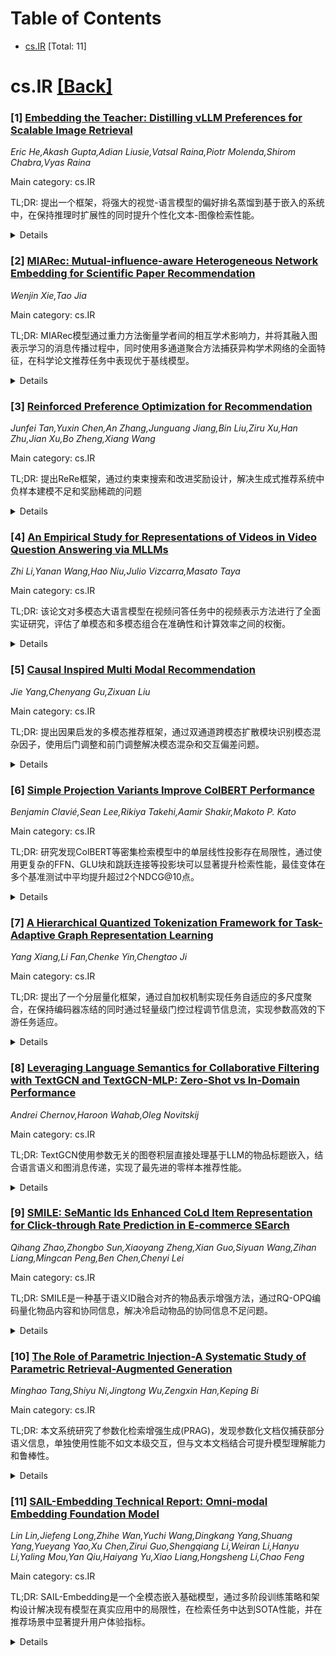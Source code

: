 <div id=toc></div>

# Table of Contents

- [cs.IR](#cs.IR) [Total: 11]


<div id='cs.IR'></div>

# cs.IR [[Back]](#toc)

### [1] [Embedding the Teacher: Distilling vLLM Preferences for Scalable Image Retrieval](https://arxiv.org/abs/2510.12014)
*Eric He,Akash Gupta,Adian Liusie,Vatsal Raina,Piotr Molenda,Shirom Chabra,Vyas Raina*

Main category: cs.IR

TL;DR: 提出一个框架，将强大的视觉-语言模型的偏好排名蒸馏到基于嵌入的系统中，在保持推理时扩展性的同时提升个性化文本-图像检索性能。


<details>
  <summary>Details</summary>
Motivation: 基于嵌入的方法如CLIP在大规模检索中高效，但无法很好地处理产品推荐中常见的抽象或人物驱动的属性；而视觉-语言模型虽然能灵活对齐文本和图像，但受限于上下文窗口无法直接处理大型目录检索。

Method: 通过蒸馏强大的视觉-语言模型的偏好排名到基于嵌入的系统中，转移其精细对齐能力，同时保持基于嵌入方法的推理时扩展性。

Result: 在人物驱动的产品推荐任务实验中，该方法显著优于现有的基于嵌入的基线方法。

Conclusion: 该方法为个性化文本-图像检索提供了一个高效的解决方案，结合了视觉-语言模型的精细对齐能力和基于嵌入方法的扩展性优势。

Abstract: Text--image retrieval is necessary for applications such as product
recommendation. Embedding-based approaches like CLIP enable efficient
large-scale retrieval via vector similarity search, but they are primarily
trained on literal caption-like text--image pairs and often fail to capture
abstract or persona-driven attributes common in product recommendation
applications (e.g., ``a gift for a mother who loves gardening''). In contrast,
state-of-the-art vision--language models (vLLMs) can align text with images in
a flexible manner, but their limited context window prevents them from directly
handling retrieval over large catalogs. We propose a framework that distills
the preference rankings of a powerful vLLM into an embedding-based system,
transferring its nuanced alignment abilities while maintaining the
inference-time scalability of an embedding-based approach. Experiments on
persona-driven product recommendation tasks demonstrate that our method
significantly outperforms existing embedding-based baselines, providing an
efficient solution for personalized text--image retrieval.

</details>


### [2] [MIARec: Mutual-influence-aware Heterogeneous Network Embedding for Scientific Paper Recommendation](https://arxiv.org/abs/2510.12054)
*Wenjin Xie,Tao Jia*

Main category: cs.IR

TL;DR: MIARec模型通过重力方法衡量学者间的相互学术影响力，并将其融入图表示学习的消息传播过程中，同时使用多通道聚合方法捕获异构学术网络的全面特征，在科学论文推荐任务中表现优于基线模型。


<details>
  <summary>Details</summary>
Motivation: 现有基于图的推荐方法在学术网络中学习图表示时，往往忽略了普遍存在的不对称学术影响力，这限制了推荐系统的精确性和质量。

Method: 提出MIARec模型，采用基于重力的方法测量学者间的相互学术影响力，并将其整合到图表示学习的特征聚合过程中；使用多通道聚合方法同时捕获单个关系子网络的个体嵌入和它们的相互依赖嵌入。

Result: 在真实数据集上的大量实验表明，MIARec模型在三个主要评估指标上均优于基线模型。

Conclusion: MIARec模型通过有效建模学术网络中的相互影响力和异构特征，显著提升了科学论文推荐的性能。

Abstract: With the rapid expansion of scientific literature, scholars increasingly
demand precise and high-quality paper recommendations. Among various
recommendation methodologies, graph-based approaches have garnered attention by
effectively exploiting the structural characteristics inherent in scholarly
networks. However, these methods often overlook the asymmetric academic
influence that is prevalent in scholarly networks when learning graph
representations. To address this limitation, this study proposes the
Mutual-Influence-Aware Recommendation (MIARec) model, which employs a
gravity-based approach to measure the mutual academic influence between
scholars and incorporates this influence into the feature aggregation process
during message propagation in graph representation learning. Additionally, the
model utilizes a multi-channel aggregation method to capture both individual
embeddings of distinct single relational sub-networks and their interdependent
embeddings, thereby enabling a more comprehensive understanding of the
heterogeneous scholarly network. Extensive experiments conducted on real-world
datasets demonstrate that the MIARec model outperforms baseline models across
three primary evaluation metrics, indicating its effectiveness in scientific
paper recommendation tasks.

</details>


### [3] [Reinforced Preference Optimization for Recommendation](https://arxiv.org/abs/2510.12211)
*Junfei Tan,Yuxin Chen,An Zhang,Junguang Jiang,Bin Liu,Ziru Xu,Han Zhu,Jian Xu,Bo Zheng,Xiang Wang*

Main category: cs.IR

TL;DR: 提出ReRe框架，通过约束束搜索和改进奖励设计，解决生成式推荐系统中负样本建模不足和奖励稀疏的问题


<details>
  <summary>Details</summary>
Motivation: 当前生成式推荐系统缺乏高质量负样本建模，依赖隐式奖励，需要强化学习方法来改进

Method: 使用约束束搜索提高采样效率，结合规则准确度奖励和辅助排序奖励进行细粒度监督

Result: 在三个真实数据集上超越传统和LLM-based推荐器，在不同骨干模型和规模上均表现稳健

Conclusion: ReRe框架有效提升生成式推荐性能，并为推荐系统中的RLVR设计空间提供系统见解

Abstract: Recent breakthroughs in large language models (LLMs) have fundamentally
shifted recommender systems from discriminative to generative paradigms, where
user behavior modeling is achieved by generating target items conditioned on
historical interactions. Yet current generative recommenders still suffer from
two core limitations: the lack of high-quality negative modeling and the
reliance on implicit rewards. Reinforcement learning with verifiable rewards
(RLVR) offers a natural solution by enabling on-policy sampling of harder
negatives and grounding optimization in explicit reward signals. However,
applying RLVR to generative recommenders remains non-trivial. Its unique
generation space often leads to invalid or repetitive items that undermine
sampling efficiency, and ranking supervision is sparse since most items receive
identical zero rewards. To address these challenges, we propose Reinforced
Preference Optimization for Recommendation (ReRe), a reinforcement-based
paradigm tailored to LLM-based recommenders, an important direction in
generative recommendation. ReRe incorporates constrained beam search to improve
sampling efficiency and diversify hard negatives, while augmenting rule-based
accuracy rewards with auxiliary ranking rewards for finer-grained supervision.
Extensive experiments on three real-world datasets demonstrate that ReRe
consistently outperforms both traditional and LLM-based recommenders in ranking
performance. Further analysis shows that ReRe not only enhances performance
across both base and SFT-initialized models but also generalizes robustly
across different backbone families and scales. Beyond empirical gains, we
systematically investigate the design space of RLVR in recommendation across
generation, sampling strategy, reward modeling, and optimization algorithm,
offering insights for future research.

</details>


### [4] [An Empirical Study for Representations of Videos in Video Question Answering via MLLMs](https://arxiv.org/abs/2510.12299)
*Zhi Li,Yanan Wang,Hao Niu,Julio Vizcarra,Masato Taya*

Main category: cs.IR

TL;DR: 该论文对多模态大语言模型在视频问答任务中的视频表示方法进行了全面实证研究，评估了单模态和多模态组合在准确性和计算效率之间的权衡。


<details>
  <summary>Details</summary>
Motivation: 当前多模态大语言模型在视频问答方面取得显著进展，但尚不清楚哪种视频表示方法最有效，以及不同模态如何在任务准确性和计算效率之间取得平衡。

Method: 在VideoMME和LongVideoBench两个基准上系统评估了单模态输入（仅问题、字幕、视觉帧、音频信号）以及多模态组合的表现。

Result: 视觉帧显著提高准确性但带来GPU内存和推理延迟的沉重负担，而字幕提供了轻量级但有效的替代方案，尤其适用于长视频。

Conclusion: 研究揭示了效果与效率之间的明确权衡，为设计资源感知的MLLM视频问答系统提供了实用见解。

Abstract: Multimodal large language models have recently achieved remarkable progress
in video question answering (VideoQA) by jointly processing visual, textual,
and audio information. However, it remains unclear which video representations
are most effective for MLLMs, and how different modalities balance task
accuracy against computational efficiency. In this work, we present a
comprehensive empirical study of video representation methods for VideoQA with
MLLMs. We systematically evaluate single modality inputs question only,
subtitles, visual frames, and audio signals as well as multimodal combinations,
on two widely used benchmarks: VideoMME and LongVideoBench. Our results show
that visual frames substantially enhance accuracy but impose heavy costs in GPU
memory and inference latency, while subtitles provide a lightweight yet
effective alternative, particularly for long videos. These findings highlight
clear trade-offs between effectiveness and efficiency and provide practical
insights for designing resource-aware MLLM-based VideoQA systems.

</details>


### [5] [Causal Inspired Multi Modal Recommendation](https://arxiv.org/abs/2510.12325)
*Jie Yang,Chenyang Gu,Zixuan Liu*

Main category: cs.IR

TL;DR: 提出因果启发的多模态推荐框架，通过双通道跨模态扩散模块识别模态混杂因子，使用后门调整和前门调整解决模态混杂和交互偏差问题。


<details>
  <summary>Details</summary>
Motivation: 现有方法忽视了两个关键偏差：模态混杂（潜在因素同时驱动多个模态并影响用户偏好）和交互偏差（真实偏好与曝光效应和偶然点击的噪声混合）。

Method: 引入双通道跨模态扩散模块识别隐藏模态混杂因子，使用后门调整（分层匹配和向量量化码本）阻断混杂路径，应用前门调整结合因果拓扑重建构建去混杂因果子图。

Result: 在三个真实电商数据集上的实验表明，该方法显著优于最先进的基线方法，同时保持强可解释性。

Conclusion: 提出的因果启发多模态推荐框架有效解决了模态混杂和交互偏差问题，在推荐性能和可解释性方面均有显著提升。

Abstract: Multimodal recommender systems enhance personalized recommendations in
e-commerce and online advertising by integrating visual, textual, and user-item
interaction data. However, existing methods often overlook two critical biases:
(i) modal confounding, where latent factors (e.g., brand style or product
category) simultaneously drive multiple modalities and influence user
preference, leading to spurious feature-preference associations; (ii)
interaction bias, where genuine user preferences are mixed with noise from
exposure effects and accidental clicks. To address these challenges, we propose
a Causal-inspired multimodal Recommendation framework. Specifically, we
introduce a dual-channel cross-modal diffusion module to identify hidden modal
confounders, utilize back-door adjustment with hierarchical matching and
vector-quantized codebooks to block confounding paths, and apply front-door
adjustment combined with causal topology reconstruction to build a deconfounded
causal subgraph. Extensive experiments on three real-world e-commerce datasets
demonstrate that our method significantly outperforms state-of-the-art
baselines while maintaining strong interpretability.

</details>


### [6] [Simple Projection Variants Improve ColBERT Performance](https://arxiv.org/abs/2510.12327)
*Benjamin Clavié,Sean Lee,Rikiya Takehi,Aamir Shakir,Makoto P. Kato*

Main category: cs.IR

TL;DR: 研究发现ColBERT等密集检索模型中的单层线性投影存在局限性，通过使用更复杂的FFN、GLU块和跳跃连接等投影块可以显著提升检索性能，最佳变体在多个基准测试中平均提升超过2个NDCG@10点。


<details>
  <summary>Details</summary>
Motivation: 探索MaxSim算子对多向量模型梯度流的影响，发现单层线性投影在训练中存在固有局限性，需要改进投影设计来提升模型性能。

Method: 设计并系统评估替代投影块，包括更深的非线性FFN块、GLU块和跳跃连接，通过消融研究分析各参数对性能的影响。

Result: 许多投影变体优于原始线性投影，最佳变体在跨领域检索基准上平均提升超过2 NDCG@10点，效果在不同随机种子下保持稳定。

Conclusion: 替换ColBERT模型的线性层为更复杂的投影块是一个稳健的即插即用升级方案，能显著提升下游检索性能。

Abstract: Multi-vector dense retrieval methods like ColBERT systematically use a
single-layer linear projection to reduce the dimensionality of individual
vectors. In this study, we explore the implications of the MaxSim operator on
the gradient flows of the training of multi-vector models and show that such a
simple linear projection has inherent, if non-critical, limitations in this
setting. We then discuss the theoretical improvements that could result from
replacing this single-layer projection with well-studied alternative
feedforward linear networks (FFN), such as deeper, non-linear FFN blocks, GLU
blocks, and skip-connections, could alleviate these limitations. Through the
design and systematic evaluation of alternate projection blocks, we show that
better-designed final projections positively impact the downstream performance
of ColBERT models. We highlight that many projection variants outperform the
original linear projections, with the best-performing variants increasing
average performance on a range of retrieval benchmarks across domains by over 2
NDCG@10 points. We then conduct further exploration on the individual
parameters of these projections block in order to understand what drives this
empirical performance, highlighting the particular importance of upscaled
intermediate projections and residual connections. As part of these ablation
studies, we show that numerous suboptimal projection variants still outperform
the traditional single-layer projection across multiple benchmarks, confirming
our hypothesis. Finally, we observe that this effect is consistent across
random seeds, further confirming that replacing the linear layer of ColBERT
models is a robust, drop-in upgrade.

</details>


### [7] [A Hierarchical Quantized Tokenization Framework for Task-Adaptive Graph Representation Learning](https://arxiv.org/abs/2510.12369)
*Yang Xiang,Li Fan,Chenke Yin,Chengtao Ji*

Main category: cs.IR

TL;DR: 提出了一个分层量化框架，通过自加权机制实现任务自适应的多尺度聚合，在保持编码器冻结的同时通过轻量级门控过程调节信息流，实现参数高效的下游任务适应。


<details>
  <summary>Details</summary>
Motivation: 现有图标记化方法（线性化、连续和量化）在适应性和效率方面存在局限，特别是当前基于量化的标记器以固定或任务无关的方式组织层次信息，可能过度表示或未充分利用结构线索，且缺乏在不重新训练编码器的情况下动态重新加权不同层次贡献的能力。

Method: 分层量化框架，引入自加权机制进行任务自适应多尺度聚合，保持编码器冻结，通过轻量级门控过程调节信息流。

Result: 在节点分类和链接预测的基准数据集实验中，在可比较的计算预算下，相对于强基线方法实现了持续改进。

Conclusion: 该方法提供了一种参数高效的方式来适应不同的下游任务，同时保持编码器不变，在多个图学习任务中表现出优越性能。

Abstract: Recent progress in language and vision foundation models demonstrates the
importance of discrete token interfaces that transform complex inputs into
compact sequences for large-scale modeling. Extending this paradigm to graphs
requires a tokenization scheme that handles non-Euclidean structures and
multi-scale dependencies efficiently. Existing approaches to graph
tokenization, linearized, continuous, and quantized, remain limited in
adaptability and efficiency. In particular, most current quantization-based
tokenizers organize hierarchical information in fixed or task-agnostic ways,
which may either over-represent or under-utilize structural cues, and lack the
ability to dynamically reweight contributions from different levels without
retraining the encoder. This work presents a hierarchical quantization
framework that introduces a self-weighted mechanism for task-adaptive
aggregation across multiple scales. The proposed method maintains a frozen
encoder while modulating information flow through a lightweight gating process,
enabling parameter-efficient adaptation to diverse downstream tasks.
Experiments on benchmark datasets for node classification and link prediction
demonstrate consistent improvements over strong baselines under comparable
computational budgets.

</details>


### [8] [Leveraging Language Semantics for Collaborative Filtering with TextGCN and TextGCN-MLP: Zero-Shot vs In-Domain Performance](https://arxiv.org/abs/2510.12461)
*Andrei Chernov,Haroon Wahab,Oleg Novitskij*

Main category: cs.IR

TL;DR: TextGCN使用参数无关的图卷积层直接处理基于LLM的物品标题嵌入，结合语言语义和图消息传递，实现了最先进的零样本推荐性能。


<details>
  <summary>Details</summary>
Motivation: 现有方法主要关注微调LLMs生成推荐或将LLM嵌入集成到下游模型中，本文探索后一种方向，旨在更好地结合语言语义和图结构。

Method: 提出TextGCN，在LLM生成的物品标题嵌入上应用参数无关的图卷积层；并扩展为TextGCN-MLP，加入可训练的多层感知机和对比损失。

Result: TextGCN在零样本推荐中表现最优，显著超越先前方法；TextGCN-MLP在领域内基准测试中达到最优性能，但零样本性能低于TextGCN。

Conclusion: TextGCN架构有效结合语言语义与图消息传递，在零样本推荐中表现卓越；TextGCN-MLP在领域内性能更优，但存在领域专业化与零样本泛化之间的权衡。

Abstract: In recent years, various approaches have been proposed to leverage large
language models (LLMs) for incorporating textual information about items into
recommender systems. Existing methods primarily focus on either fine-tuning
LLMs to generate recommendations or integrating LLM-based embeddings into
downstream models. In this work, we follow the latter direction and propose
\textbf{TextGCN}, which applies parameter-free graph convolution layers
directly over LLM-based item-title embeddings, instead of learning ID-based
embeddings as in traditional methods. By combining language semantics with
graph message passing, this architecture achieves state-of-the-art zero-shot
performance, significantly outperforming prior approaches. Furthermore, we
introduce \textbf{TextGCN-MLP}, which extends TextGCN with a trainable
multilayer perceptron trained using a contrastive loss, achieving
state-of-the-art in-domain performance on recommendation benchmarks. However,
the zero-shot performance of TextGCN-MLP remains lower than that of TextGCN,
highlighting the trade-off between in-domain specialization and zero-shot
generalization. We release our code on github at
\href{https://github.com/ChernovAndrey/TFCE}{github.com/ChernovAndrey/TFCE}.

</details>


### [9] [SMILE: SeMantic Ids Enhanced CoLd Item Representation for Click-through Rate Prediction in E-commerce SEarch](https://arxiv.org/abs/2510.12604)
*Qihang Zhao,Zhongbo Sun,Xiaoyang Zheng,Xian Guo,Siyuan Wang,Zihan Liang,Mingcan Peng,Ben Chen,Chenyi Lei*

Main category: cs.IR

TL;DR: SMILE是一种基于语义ID融合对齐的物品表示增强方法，通过RQ-OPQ编码量化物品内容和协同信息，解决冷启动物品的协同信息不足问题。


<details>
  <summary>Details</summary>
Motivation: 现代搜索和推荐平台中，冷启动物品的协同信息不足加剧了马太效应，挑战平台多样性。现有方法未能考虑协同与内容之间的不对称性以及物品间的细粒度差异。

Method: 使用RQ-OPQ编码量化物品内容和协同信息，进行两步对齐：RQ编码传递物品间共享的协同信号，OPQ编码学习物品的差异化信息。

Result: 在大规模工业数据集上的离线实验显示SMILE的优越性，在线A/B测试证实显著改进：物品CTR +1.66%，买家数 +1.57%，订单量 +2.17%。

Conclusion: SMILE通过语义ID融合对齐有效解决了冷启动物品表示问题，在工业场景中取得了显著效果提升。

Abstract: With the rise of modern search and recommendation platforms, insufficient
collaborative information of cold-start items exacerbates the Matthew effect of
existing platform items, challenging platform diversity and becoming a
longstanding issue. Existing methods align items' side content with
collaborative information to transfer collaborative signals from
high-popularity items to cold-start items. However, these methods fail to
account for the asymmetry between collaboration and content, nor the
fine-grained differences among items. To address these issues, we propose
SMILE, an item representation enhancement approach based on fused alignment of
semantic IDs. Specifically, we use RQ-OPQ encoding to quantize item content and
collaborative information, followed by a two-step alignment: RQ encoding
transfers shared collaborative signals across items, while OPQ encoding learns
differentiated information of items. Comprehensive offline experiments on
large-scale industrial datasets demonstrate superiority of SMILE, and rigorous
online A/B tests confirm statistically significant improvements: item CTR
+1.66%, buyers +1.57%, and order volume +2.17%.

</details>


### [10] [The Role of Parametric Injection-A Systematic Study of Parametric Retrieval-Augmented Generation](https://arxiv.org/abs/2510.12668)
*Minghao Tang,Shiyu Ni,Jingtong Wu,Zengxin Han,Keping Bi*

Main category: cs.IR

TL;DR: 本文系统研究了参数化检索增强生成(PRAG)，发现参数化文档仅捕获部分语义信息，单独使用性能不如文本级交互，但与文本文档结合可提升模型理解能力和鲁棒性。


<details>
  <summary>Details</summary>
Motivation: 虽然参数化检索增强生成(PRAG)作为RAG的新形式受到关注，但其参数注入机制仍不明确，需要系统研究来阐明参数注入的作用。

Method: 通过系统研究PRAG，分析参数化文档的语义捕获能力，比较参数化与文本级交互的效果，并探索两者结合的优势。

Result: 参数化文档仅编码部分语义信息，单独使用性能较差，但与文本文档结合可更有效地利用相关信息，提高对噪声输入的鲁棒性，获得比单一来源更好的性能。

Conclusion: 建议联合使用参数化和文本文档，并提升参数化表示的信息含量以推进PRAG的发展。

Abstract: Retrieval-augmented generation (RAG) enhances large language models (LLMs) by
retrieving external documents. As an emerging form of RAG, parametric
retrieval-augmented generation (PRAG) encodes documents as model parameters
(i.e., LoRA modules) and injects these representations into the model during
inference, enabling interaction between the LLM and documents at parametric
level. Compared with directly placing documents in the input context, PRAG is
more efficient and has the potential to offer deeper model-document
interaction. Despite its growing attention, the mechanism underlying parametric
injection remains poorly understood. In this work, we present a systematic
study of PRAG to clarify the role of parametric injection, showing that
parameterized documents capture only partial semantic information of documents,
and relying on them alone yields inferior performance compared to interaction
at text level. However, these parametric representations encode high-level
document information that can enhance the model's understanding of documents
within the input context. When combined parameterized documents with textual
documents, the model can leverage relevant information more effectively and
become more robust to noisy inputs, achieving better performance than either
source alone. We recommend jointly using parameterized and textual documents
and advocate for increasing the information content of parametric
representations to advance PRAG.

</details>


### [11] [SAIL-Embedding Technical Report: Omni-modal Embedding Foundation Model](https://arxiv.org/abs/2510.12709)
*Lin Lin,Jiefeng Long,Zhihe Wan,Yuchi Wang,Dingkang Yang,Shuang Yang,Yueyang Yao,Xu Chen,Zirui Guo,Shengqiang Li,Weiran Li,Hanyu Li,Yaling Mou,Yan Qiu,Haiyang Yu,Xiao Liang,Hongsheng Li,Chao Feng*

Main category: cs.IR

TL;DR: SAIL-Embedding是一个全模态嵌入基础模型，通过多阶段训练策略和架构设计解决现有模型在真实应用中的局限性，在检索任务中达到SOTA性能，并在推荐场景中显著提升用户体验指标。


<details>
  <summary>Details</summary>
Motivation: 解决现有多模态嵌入模型在真实世界应用中的挑战，包括有限模态支持、训练机制不稳定和工业领域差距等问题。

Method: 采用多阶段训练方案：内容感知渐进训练增强模型适应性，协作感知推荐增强训练通过知识蒸馏和用户历史兴趣挖掘优化推荐场景表示，同时开发随机专业化和数据集驱动模式匹配增强训练灵活性和泛化性。

Result: 在检索任务中达到SOTA性能，在抖音精选场景中7天LT增益+0.158%，14天LT增益+0.144%，在抖音信息流排序模型中AUC增益+0.08%。

Conclusion: SAIL-Embedding通过精心设计的训练策略成功解决了多模态嵌入模型在工业应用中的关键问题，在多个真实场景中显著提升了推荐系统的性能指标。

Abstract: Multimodal embedding models aim to yield informative unified representations
that empower diverse cross-modal tasks. Despite promising developments in the
evolution from CLIP-based dual-tower architectures to large vision-language
models, prior works still face unavoidable challenges in real-world
applications and business scenarios, such as the limited modality support,
unstable training mechanisms, and industrial domain gaps. In this work, we
introduce SAIL-Embedding, an omni-modal embedding foundation model that
addresses these issues through tailored training strategies and architectural
design. In the optimization procedure, we propose a multi-stage training scheme
to boost the multifaceted effectiveness of representation learning.
Specifically, the content-aware progressive training aims to enhance the
model's adaptability to diverse downstream tasks and master enriched
cross-modal proficiency. The collaboration-aware recommendation enhancement
training further adapts multimodal representations for recommendation scenarios
by distilling knowledge from sequence-to-item and ID-to-item embeddings while
mining user historical interests. Concurrently, we develop the stochastic
specialization and dataset-driven pattern matching to strengthen model training
flexibility and generalizability. Experimental results show that SAIL-Embedding
achieves SOTA performance compared to other methods in different retrieval
tasks. In online experiments across various real-world scenarios integrated
with our model, we observe a significant increase in Lifetime (LT), which is a
crucial indicator for the recommendation experience. For instance, the model
delivers the 7-day LT gain of +0.158% and the 14-day LT gain of +0.144% in the
Douyin-Selected scenario. For the Douyin feed rank model, the match features
produced by SAIL-Embedding yield a +0.08% AUC gain.

</details>
